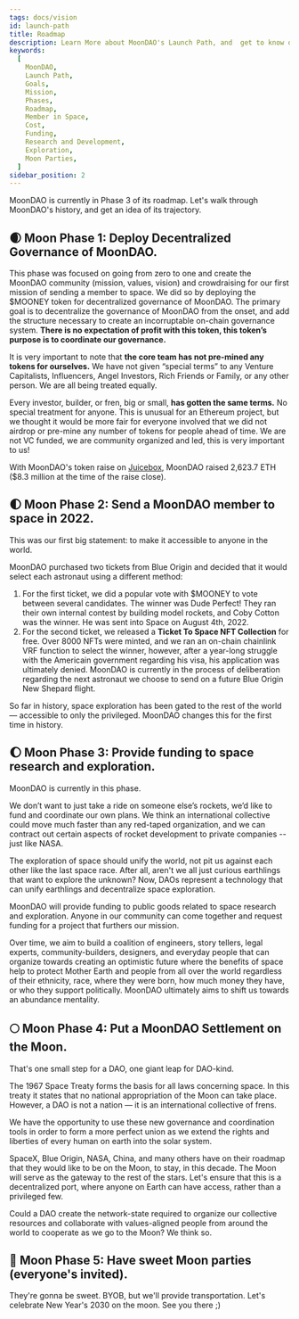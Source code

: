 ```yaml
---
tags: docs/vision
id: launch-path
title: Roadmap
description: Learn More about MoonDAO's Launch Path, and  get to know our Mission.
keywords:
  [
    MoonDAO,
    Launch Path,
    Goals,
    Mission,
    Phases,
    Roadmap,
    Member in Space,
    Cost,
    Funding,
    Research and Development,
    Exploration,
    Moon Parties,
  ]
sidebar_position: 2
---
```


MoonDAO is currently in Phase 3 of its roadmap. Let's walk through MoonDAO's history, and get an idea of its trajectory.

## 🌒 Moon Phase 1: Deploy Decentralized Governance of MoonDAO.

This phase was focused on going from zero to one and create the MoonDAO community (mission, values, vision) and crowdraising for our first mission of sending a member to space. We did so by deploying the $MOONEY token for decentralized governance of MoonDAO. The primary goal is to decentralize the governance of MoonDAO from the onset, and add the structure necessary to create an incorruptable on-chain governance system. **There is no expectation of profit with this token, this token’s purpose is to coordinate our governance.**

It is very important to note that **the core team has not pre-mined any tokens for ourselves.** We have not given “special terms” to any Venture Capitalists, Influencers, Angel Investors, Rich Friends or Family, or any other person. We are all being treated equally.

Every investor, builder, or fren, big or small, **has gotten the same terms.** No special treatment for anyone. This is unusual for an Ethereum project, but we thought it would be more fair for everyone involved that we did not airdrop or pre-mine any number of tokens for people ahead of time. We are not VC funded, we are community organized and led, this is very important to us!

With MoonDAO's token raise on [Juicebox](https://juicebox.money/#/p/moondao), MoonDAO raised 2,623.7 ETH ($8.3 million at the time of the raise close).

## 🌓 Moon Phase 2: Send a MoonDAO member to space in 2022.

This was our first big statement: to make it accessible to anyone in the world.

MoonDAO purchased two tickets from Blue Origin and decided that it would select each astronaut using a different method:

1. For the first ticket, we did a popular vote with $MOONEY to vote between several candidates. The winner was Dude Perfect! They ran their own internal contest by building model rockets, and Coby Cotton was the winner. He was sent into Space on August 4th, 2022.
2. For the second ticket, we released a **Ticket To Space NFT Collection** for free. Over 8000 NFTs were minted, and we ran an on-chain chainlink VRF function to select the winner, however, after a year-long struggle with the Americain government regarding his visa, his application was ultimately denied. MoonDAO is currently in the process of deliberation regarding the next astronaut we choose to send on a future Blue Origin New Shepard flight.

So far in history, space exploration has been gated to the rest of the world — accessible to only the privileged. MoonDAO changes this for the first time in history.

## 🌔 Moon Phase 3: Provide funding to space research and exploration.

MoonDAO is currently in this phase.

We don’t want to just take a ride on someone else’s rockets, we’d like to fund and coordinate our own plans. We think an international collective could move much faster than any red-taped organization, and we can contract out certain aspects of rocket development to private companies -- just like NASA.

The exploration of space should unify the world, not pit us against each other like the last space race. After all, aren't we all just curious earthlings that want to explore the unknown? Now, DAOs represent a technology that can unify earthlings and decentralize space exploration.

MoonDAO will provide funding to public goods related to space research and exploration. Anyone in our community can come together and request funding for a project that furthers our mission. 

Over time, we aim to build a coalition of engineers, story tellers, legal experts, community-builders, designers, and everyday people that can organize towards creating an optimistic future where the benefits of space help to protect Mother Earth and people from all over the world regardless of their ethnicity, race, where they were born, how much money they have, or who they support politically. MoonDAO ultimately aims to shift us towards an abundance mentality.


## 🌕 Moon Phase 4: Put a MoonDAO Settlement on the Moon.

That's one small step for a DAO, one giant leap for DAO-kind.

The 1967 Space Treaty forms the basis for all laws concerning space. In this treaty it states that no national appropriation of the Moon can take place. However, a DAO is not a nation — it is an international collective of frens.

We have the opportunity to use these new governance and coordination tools in order to form a more perfect union as we extend the rights and liberties of every human on earth into the solar system.

SpaceX, Blue Origin, NASA, China, and many others have on their roadmap that they would like to be on the Moon, to stay, in this decade. The Moon will serve as the gateway to the rest of the stars. Let's ensure that this is a decentralized port, where anyone on Earth can have access, rather than a privileged few.

Could a DAO create the network-state required to organize our collective resources and collaborate with values-aligned people from around the world to cooperate as we go to the Moon? We think so.

## 🌝 Moon Phase 5: Have sweet Moon parties (everyone's invited).

They're gonna be sweet. BYOB, but we'll provide transportation. Let's celebrate New Year's 2030 on the moon. See you there ;)

